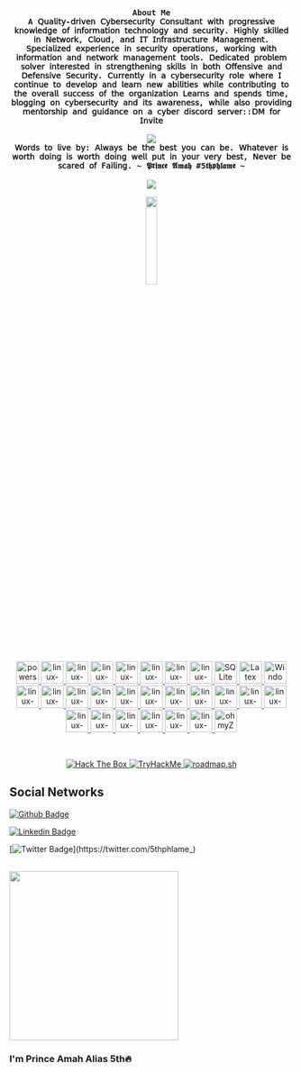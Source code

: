 <p align="left"><strong><samp></samp></strong></p>
    <p align="center">
      <samp><br>
            <b>
            About Me
        <br>
A 𝖰𝗎𝖺𝗅𝗂𝗍𝗒-𝖽𝗋𝗂𝗏𝖾𝗇 𝖢𝗒𝖻𝖾𝗋𝗌𝖾𝖼𝗎𝗋𝗂𝗍𝗒 𝖢𝗈𝗇𝗌𝗎𝗅𝗍𝖺𝗇𝗍 𝗐𝗂𝗍𝗁 𝗉𝗋𝗈𝗀𝗋𝖾𝗌𝗌𝗂𝗏𝖾 𝗄𝗇𝗈𝗐𝗅𝖾𝖽𝗀𝖾 𝗈𝖿 𝗂𝗇𝖿𝗈𝗋𝗆𝖺𝗍𝗂𝗈𝗇 𝗍𝖾𝖼𝗁𝗇𝗈𝗅𝗈𝗀𝗒 𝖺𝗇𝖽 𝗌𝖾𝖼𝗎𝗋𝗂𝗍𝗒. 𝖧𝗂𝗀𝗁𝗅𝗒 𝗌𝗄𝗂𝗅𝗅𝖾𝖽 𝗂𝗇 𝖭𝖾𝗍𝗐𝗈𝗋𝗄, 𝖢𝗅𝗈𝗎𝖽, 𝖺𝗇𝖽 𝖨𝖳 𝖨𝗇𝖿𝗋𝖺𝗌𝗍𝗋𝗎𝖼𝗍𝗎𝗋𝖾 𝖬𝖺𝗇𝖺𝗀𝖾𝗆𝖾𝗇𝗍. 𝖲𝗉𝖾𝖼𝗂𝖺𝗅𝗂𝗓𝖾𝖽 𝖾𝗑𝗉𝖾𝗋𝗂𝖾𝗇𝖼𝖾 𝗂𝗇 𝗌𝖾𝖼𝗎𝗋𝗂𝗍𝗒 𝗈𝗉𝖾𝗋𝖺𝗍𝗂𝗈𝗇𝗌, 𝗐𝗈𝗋𝗄𝗂𝗇𝗀 𝗐𝗂𝗍𝗁 𝗂𝗇𝖿𝗈𝗋𝗆𝖺𝗍𝗂𝗈𝗇 𝖺𝗇𝖽 𝗇𝖾𝗍𝗐𝗈𝗋𝗄 𝗆𝖺𝗇𝖺𝗀𝖾𝗆𝖾𝗇𝗍 𝗍𝗈𝗈𝗅𝗌. 𝖣𝖾𝖽𝗂𝖼𝖺𝗍𝖾𝖽 𝗉𝗋𝗈𝖻𝗅𝖾𝗆 𝗌𝗈𝗅𝗏𝖾𝗋 𝗂𝗇𝗍𝖾𝗋𝖾𝗌𝗍𝖾𝖽 𝗂𝗇 𝗌𝗍𝗋𝖾𝗇𝗀𝗍𝗁𝖾𝗇𝗂𝗇𝗀 𝗌𝗄𝗂𝗅𝗅𝗌 𝗂𝗇 𝖻𝗈𝗍𝗁 𝖮𝖿𝖿𝖾𝗇𝗌𝗂𝗏𝖾 𝖺𝗇𝖽 𝖣𝖾𝖿𝖾𝗇𝗌𝗂𝗏𝖾 𝖲𝖾𝖼𝗎𝗋𝗂𝗍𝗒. 𝖢𝗎𝗋𝗋𝖾𝗇𝗍𝗅𝗒 𝗂𝗇 𝖺 𝖼𝗒𝖻𝖾𝗋𝗌𝖾𝖼𝗎𝗋𝗂𝗍𝗒 𝗋𝗈𝗅𝖾 𝗐𝗁𝖾𝗋𝖾 𝖨 𝖼𝗈𝗇𝗍𝗂𝗇𝗎𝖾 𝗍𝗈 𝖽𝖾𝗏𝖾𝗅𝗈𝗉 𝖺𝗇𝖽 𝗅𝖾𝖺𝗋𝗇 𝗇𝖾𝗐 𝖺𝖻𝗂𝗅𝗂𝗍𝗂𝖾𝗌 𝗐𝗁𝗂𝗅𝖾 𝖼𝗈𝗇𝗍𝗋𝗂𝖻𝗎𝗍𝗂𝗇𝗀 𝗍𝗈 𝗍𝗁𝖾 𝗈𝗏𝖾𝗋𝖺𝗅𝗅 𝗌𝗎𝖼𝖼𝖾𝗌𝗌 𝗈𝖿 𝗍𝗁𝖾 𝗈𝗋𝗀𝖺𝗇𝗂𝗓𝖺𝗍𝗂𝗈𝗇  𝖫𝖾𝖺𝗋𝗇𝗌 𝖺𝗇𝖽 𝗌𝗉𝖾𝗇𝖽𝗌 𝗍𝗂𝗆𝖾, 𝖻𝗅𝗈𝗀𝗀𝗂𝗇𝗀 𝗈𝗇 𝖼𝗒𝖻𝖾𝗋𝗌𝖾𝖼𝗎𝗋𝗂𝗍𝗒 𝖺𝗇𝖽 𝗂𝗍𝗌 𝖺𝗐𝖺𝗋𝖾𝗇𝖾𝗌𝗌, 𝗐𝗁𝗂𝗅𝖾 𝖺𝗅𝗌𝗈 𝗉𝗋𝗈𝗏𝗂𝖽𝗂𝗇𝗀 𝗆𝖾𝗇𝗍𝗈𝗋𝗌𝗁𝗂𝗉 𝖺𝗇𝖽 𝗀𝗎𝗂𝖽𝖺𝗇𝖼𝖾 𝗈𝗇 𝖺 𝖼𝗒𝖻𝖾𝗋 𝖽𝗂𝗌𝖼𝗈𝗋𝖽 𝗌𝖾𝗋𝗏𝖾𝗋::𝖣𝖬 𝖿𝗈𝗋 𝖨𝗇𝗏𝗂𝗍𝖾
            </b>
        <br>
        <br>
          <image src="https://readme-typing-svg.herokuapp.com?font=Iosevka&size=24&color=BC83E3&center=true&width=410&height=45&lines=Explore,+exploit,+evolve.">
        <br>
            <b>
			𝖶𝗈𝗋𝖽𝗌 𝗍𝗈 𝗅𝗂𝗏𝖾 𝖻𝗒: 𝖠𝗅𝗐𝖺𝗒𝗌 𝖻𝖾 𝗍𝗁𝖾 𝖻𝖾𝗌𝗍 𝗒𝗈𝗎 𝖼𝖺𝗇 𝖻𝖾.  𝖶𝗁𝖺𝗍𝖾𝗏𝖾𝗋 𝗂𝗌 𝗐𝗈𝗋𝗍𝗁 𝖽𝗈𝗂𝗇𝗀 𝗂𝗌 𝗐𝗈𝗋𝗍𝗁 𝖽𝗈𝗂𝗇𝗀 𝗐𝖾𝗅𝗅 𝗉𝗎𝗍 𝗂𝗇 𝗒𝗈𝗎𝗋 𝗏𝖾𝗋𝗒 𝖻𝖾𝗌𝗍,  𝖭𝖾𝗏𝖾𝗋 𝖻𝖾 𝗌𝖼𝖺𝗋𝖾𝖽 𝗈𝖿 𝖥𝖺𝗂𝗅𝗂𝗇𝗀.
		   ~ 𝕻𝖗𝖎𝖓𝖈𝖊 𝕬𝖒𝖆𝖍 #5𝖙𝖍𝖕𝖍𝖑𝖆𝖒𝖊 ~
            </b>
        <br>
        <br>
          <image src="https://readme-typing-svg.herokuapp.com?font=Iosevka&size=16&color=1793D1&center=true&width=410&height=45&lines=I+Hack+with+kali<3">
      </samp>
    </p>
<p align="center"><a href="https://kali.org/">
    <img src="https://i.postimg.cc/FRT10RrC/Kali-Linux-Penetration-Testing-and-Ethical-Hacking-Linux-Distribution-removebg-preview.png" height="20%" width="20%">
</a></p>
        <br> 
<p align="center"> <a href="https://www.powershellgallery.com/" target="_blank">
    <img src="https://cdn.jsdelivr.net/gh/devicons/devicon@latest/icons/powershell/powershell-original.svg" alt="powershell" width="40" height="40"/>
</a>
<a href="https://www.linux.org/" target="_blank">
    <img src="https://cdn.jsdelivr.net/gh/devicons/devicon@latest/icons/debian/debian-plain-wordmark.svg" alt="linux-OS" width="40" height="40"/>
</a>
<a href="https://www.php.net/" target="_blank">
    <img src="https://cdn.jsdelivr.net/gh/devicons/devicon@latest/icons/php/php-original.svg" alt="linux-OS" width="40" height="40"/>
</a>
<a href="https://www.python.org/" target="_blank">
    <img src="https://cdn.jsdelivr.net/gh/devicons/devicon@latest/icons/python/python-original-wordmark.svg" alt="linux-OS" width="40" height="40"/>
</a>
<a href="https://neovim.io/" target="_blank">
    <img src="https://cdn.jsdelivr.net/gh/devicons/devicon@latest/icons/neovim/neovim-original-wordmark.svg" alt="linux-OS" width="40" height="40"/>
</a>
<a href="https://en.wikipedia.org/wiki/JavaScript" target="_blank">
    <img src="https://cdn.jsdelivr.net/gh/devicons/devicon@latest/icons/javascript/javascript-original.svg" alt="linux-OS" width="40" height="40"/>
</a>
<a href="https://www.oracle.com/" target="_blank">
    <img src="https://cdn.jsdelivr.net/gh/devicons/devicon@latest/icons/oracle/oracle-original.svg" alt="linux-OS" width="40" height="40"/>
</a>
<a href="https://git-scm.com/" target="_blank">
    <img src="https://cdn.jsdelivr.net/gh/devicons/devicon@latest/icons/git/git-plain-wordmark.svg" alt="linux-OS" width="40" height="40"/>
</a>
<a href="https://www.sqlite.org/" target="_blank">
    <img src="https://cdn.jsdelivr.net/gh/devicons/devicon@latest/icons/sqlite/sqlite-original-wordmark.svg" alt="SQLite" width="40" height="40"/>
</a>
<a href="https://www.latex-project.org/" target="_blank">
    <img src="https://cdn.jsdelivr.net/gh/devicons/devicon@latest/icons/latex/latex-original.svg" alt="Latex" width="40" height="40"/>
</a>
<a href="https://en.wikipedia.org/wiki/Microsoft_Windows" target="_blank">
    <img src="https://cdn.jsdelivr.net/gh/devicons/devicon@latest/icons/windows11/windows11-original.svg" alt="Windows" width="40" height="40"/>
</a>
<a href="https://nginx.com" target="_blank">
    <img src="https://cdn.jsdelivr.net/gh/devicons/devicon@latest/icons/nginx/nginx-original.svg" alt="linux-OS" width="40" height="40"/>
</a>
<a href="https://en.wikipedia.org/wiki/MS-DOS" target="_blank">
    <img src="https://cdn.jsdelivr.net/gh/devicons/devicon@latest/icons/msdos/msdos-original.svg" alt="linux-OS" width="40" height="40"/>
</a>
<a href="https://httpd.apache.org/" target="_blank">
    <img src="https://cdn.jsdelivr.net/gh/devicons/devicon@latest/icons/apache/apache-original-wordmark.svg" alt="linux-OS" width="40" height="40"/>
</a>
<a href="https://cloudflare.com" target="_blank">
    <img src="https://cdn.jsdelivr.net/gh/devicons/devicon@latest/icons/cloudflare/cloudflare-original-wordmark.svg" alt="linux-OS" width="40" height="40"/>
</a>
<a href="https://www.markdownguide.org/" target="_blank">
    <img src="https://cdn.jsdelivr.net/gh/devicons/devicon@latest/icons/markdown/markdown-original.svg" alt="linux-OS" width="40" height="40"/>
</a>
<a href="https://www.putty.org/" target="_blank">
    <img src="https://cdn.jsdelivr.net/gh/devicons/devicon@latest/icons/putty/putty-original.svg" alt="linux-OS" width="40" height="40"/>
</a>
<a href="https://www.jetbrains.com/pycharm/?var=1" target="_blank">
    <img src="https://cdn.jsdelivr.net/gh/devicons/devicon@latest/icons/pycharm/pycharm-original.svg" alt="linux-OS" width="40" height="40"/>
</a>
<a href="https://stackoverflow.com/" target="_blank">
    <img src="https://cdn.jsdelivr.net/gh/devicons/devicon@latest/icons/stackoverflow/stackoverflow-original-wordmark.svg" alt="linux-OS" width="40" height="40"/>
</a>
<a href="https://www.w3schools.com/xml/xml_whatis.asp" target="_blank">
    <img src="https://cdn.jsdelivr.net/gh/devicons/devicon@latest/icons/xml/xml-original.svg" alt="linux-OS" width="40" height="40"/>
</a>
<a href="https://portswigger.net/burp" target="_blank">
    <img src="https://i.postimg.cc/HLDqv8VY/images-removebg-preview-1.png" alt="linux-OS" width="40" height="40"/>
</a>
<a href="https://www.metasploit.com/" target="_blank">
    <img src="https://i.postimg.cc/Ssw1RwCy/download-removebg-preview.png" alt="linux-OS" width="40" height="40"/>
</a>
<a href="https://bloodhound.readthedocs.io/en/latest/" target="_blank">
    <img src="https://i.postimg.cc/5yS5JGmK/1-E0-I-QO-1-U8y-ROC6-Fb-Uy-HGA-removebg-preview.png" alt="linux-OS" width="40" height="40"/>
</a>
<a href="https://www.snort.org/" target="_blank">
    <img src="https://i.postimg.cc/RhW3sDDn/download-removebg-preview-1.png" alt="linux-OS" width="40" height="40"/>
</a>
<a href="https://www.wireshark.org/" target="_blank">
    <img src="https://i.postimg.cc/V6p7H3kx/wireshark-104082-removebg-preview.png" alt="linux-OS" width="40" height="40"/>
</a>
<a href="https://wazuh.com/" target="_blank">
    <img src="https://i.postimg.cc/y8G7nNzn/images-removebg-preview-2.png" alt="linux-OS" width="40" height="40"/>
</a>
<a href="https://www.pfsense.org/" target="_blank">
    <img src="https://i.postimg.cc/HnTJHLnX/download-removebg-preview-2.png" alt="linux-OS" width="40" height="40"/>
</a>
<a href="https://ghost.org/" target="_blank">
    <img src="https://i.postimg.cc/FKZ58FM2/images-removebg-preview-3.png" alt="linux-OS" width="40" height="40"/>
</a>
<a href="https://ohmyz.sh/" target="_blank">
    <img src="https://cdn.jsdelivr.net/gh/devicons/devicon@latest/icons/ohmyzsh/ohmyzsh-original.svg" alt="ohmyZsh" width="40" height="40"/>
</a> </p>
<br>

<p align="center">
  <a href="https://app.hackthebox.com/profile/586178">
    <img src="http://www.hackthebox.eu/badge/image/586178" alt="Hack The Box">
  </a>
  <a href="https://tryhackme.com/p/1stblackking">
   <img src="https://tryhackme-badges.s3.amazonaws.com/1stblackking.png" alt="TryHackMe">
  </a>
 <a href="https://roadmap.sh"><img src="https://roadmap.sh/card/wide/66cdab14a22274ce503f9d35?variant=dark" alt="roadmap.sh"/></a>
</p>
<p align="right"><strong><samp></samp></strong></p>


## Social Networks

[![Github Badge](https://img.shields.io/badge/-Github-000?style=flat-square&logo=Github&logoColor=white&link=https://github.com/5thphlame)](https://github.com/5thphlame)

[![Linkedin Badge](https://img.shields.io/badge/-LinkedIn-blue?style=flat-square&logo=Linkedin&logoColor=white&link=https://www.linkedin.com/in/prince-amah-1b6895116)](https://www.linkedin.com/in/prince-amah-1b6895116)

[![Twitter Badge](https://img.shields.io/badge/Twitter-1DA1F2?style=for-the-badge&logo=twitter&logoColor=white&link=https://twitter.com/5thphlame_)](https://twitter.com/5thphlame_)

<br>

<img src="https://media.giphy.com/media/3oEjHWpiVIOGXT5l9m/giphy.gif" width="300">

</br>

### I'm Prince Amah Alias 5th🔥
